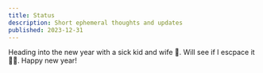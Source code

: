 ```yaml
---
title: Status
description: Short ephemeral thoughts and updates
published: 2023-12-31
---
```


Heading into the new year with a sick kid and wife 🫠. Will see if I escpace it 🤞🏻. Happy new year!
